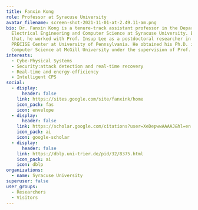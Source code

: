 ```yaml
---
title: Fanxin Kong
role: Professor at Syracuse University
avatar_filename: screen-shot-2021-11-01-at-2.49.11-am.png
bio: Dr. Fanxin Kong is a tenure-track assistant professor in the Department of
  Electrical Engineering and Computer Science at Syracuse University. Before
  that, he worked with Prof. Insup Lee as a postdoctoral researcher in the
  PRECISE Center at University of Pennsylvania. He obtained his Ph.D. in
  Computer Science at McGill University under the supervision of Prof. Xue Liu.
interests:
  - Cybe-Physical Systems
  - Security:attack detection and real-time recovery
  - Real-time and energy-efficiency
  - Intelligent CPS
social:
  - display:
      header: false
    link: https://sites.google.com/site/fanxink/home
    icon_pack: fas
    icon: envelope
  - display:
      header: false
    link: https://scholar.google.com/citations?user=XeDepwwAAAAJ&hl=en
    icon_pack: ai
    icon: google-scholar
  - display:
      header: false
    link: https://dblp.uni-trier.de/pid/32/8375.html
    icon_pack: ai
    icon: dblp
organizations:
  - name: Syracuse University
superuser: false
user_groups:
  - Researchers
  - Visitors
---
```

